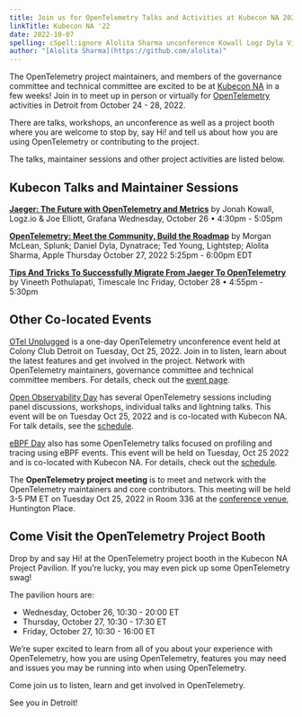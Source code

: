 ```yaml
---
title: Join us for OpenTelemetry Talks and Activities at Kubecon NA 2022
linkTitle: Kubecon NA '22
date: 2022-10-07
spelling: cSpell:ignore Alolita Sharma unconference Kowall Logz Dyla Vineeth Pothulapati
author: "[Alolita Sharma](https://github.com/alolita)"
---
```


The OpenTelemetry project maintainers, and members of the governance committee
and technical committee are excited to be at [Kubecon NA][] in a few weeks! Join
in to meet up in person or virtually for [OpenTelemetry](/) activities in
Detroit from October 24 - 28, 2022.

There are talks, workshops, an unconference as well as a project booth where you
are welcome to stop by, say Hi! and tell us about how you are using
OpenTelemetry or contributing to the project.

The talks, maintainer sessions and other project activities are listed below.

## Kubecon Talks and Maintainer Sessions

**[Jaeger: The Future with OpenTelemetry and Metrics](https://sched.co/182O7)**
by Jonah Kowall, Logz.io & Joe Elliott, Grafana Wednesday, October 26 • 4:30pm -
5:05pm

**[OpenTelemetry: Meet the Community, Build the Roadmap](https://sched.co/182On)**
by Morgan McLean, Splunk; Daniel Dyla, Dynatrace; Ted Young, Lightstep; Alolita
Sharma, Apple Thursday October 27, 2022 5:25pm - 6:00pm EDT

**[Tips And Tricks To Successfully Migrate From Jaeger To OpenTelemetry](https://sched.co/182Ib)**
by Vineeth Pothulapati, Timescale Inc Friday, October 28 • 4:55pm - 5:30pm

## Other Co-located Events

[OTel Unplugged](../otel-unplugged-kubecon-na/)
is a one-day OpenTelemetry unconference event held at Colony Club Detroit on
Tuesday, Oct 25, 2022. Join in to listen, learn about the latest features and
get involved in the project. Network with OpenTelemetry maintainers, governance
committee and technical committee members. For details, check out the
[event page](https://www.eventbrite.com/e/otel-unplugged-kubeconcloudnativecon-detroit-2022-tickets-427595037267).

[Open Observability Day](https://events.linuxfoundation.org/open-observability-day-north-america/)
has several OpenTelemetry sessions including panel discussions, workshops,
individual talks and lightning talks. This event will be on Tuesday Oct 25, 2022
and is co-located with Kubecon NA. For talk details, see the
[schedule](https://events.linuxfoundation.org/open-observability-day-north-america/program/schedule/).

[eBPF Day](https://events.linuxfoundation.org/cloud-native-ebpf-day-north-america/)
also has some OpenTelemetry talks focused on profiling and tracing using eBPF
events. This event will be held on Tuesday, Oct 25 2022 and is co-located with
Kubecon NA. For details, check out the
[schedule](https://events.linuxfoundation.org/cloud-native-ebpf-day-north-america/program/schedule/).

The **OpenTelemetry project meeting** is to meet and network with the
OpenTelemetry maintainers and core contributors. This meeting will be held 3-5
PM ET on Tuesday Oct 25, 2022 in Room 336 at the
[conference venue](https://events.linuxfoundation.org/kubecon-cloudnativecon-north-america/venue-travel/),
Huntington Place.

## Come Visit the OpenTelemetry Project Booth

Drop by and say Hi! at the OpenTelemetry project booth in the Kubecon NA Project
Pavilion. If you’re lucky, you may even pick up some OpenTelemetry swag!

The pavilion hours are:

- Wednesday, October 26, 10:30 - 20:00 ET
- Thursday, October 27, 10:30 - 17:30 ET
- Friday, October 27, 10:30 - 16:00 ET

We’re super excited to learn from all of you about your experience with
OpenTelemetry, how you are using OpenTelemetry, features you may need and issues
you may be running into when using OpenTelemetry.

Come join us to listen, learn and get involved in OpenTelemetry.

See you in Detroit!

[Kubecon NA]: https://events.linuxfoundation.org/kubecon-cloudnativecon-north-america/
